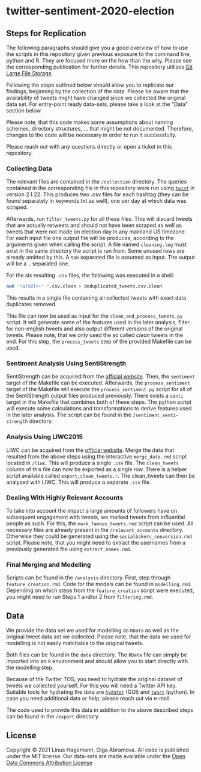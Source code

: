 # twitter-sentiment-2020-election


## Steps for Replication

The following paragraphs should give you a good overview of how to use the scripts in this repository given previous exposure to the command line, python and R. They are focused more on the how than the why. Please see the corresponding publication for further details. This repository utilizes [Git Large File Storage](https://git-lfs.github.com/).

Following the steps outlined below should allow you to replicate our findings, beginning by the collection of the data.
Please be aware that the availability of tweets might have changed since we collected the original data set.
For entry-point ready data-sets, please take a look at the "Data" section below.

Please note, that this code makes some assumptions about naming schemes, directory structures, ... that might be not documented.
Therefore, changes to the code will be necessary in order to run it successfully. 

Please reach out with any questions directly or open a ticket in this repository.

### Collecting Data

The relevant files are contained in the `/collection` directory.
The queries contained in the corresponding file in this repository were run using [`twint`](https://pypi.org/project/twint/) in version 2.1.22.
This produces two .csv files for each hashtag (they can be found separately in keywords.txt as well), one per day at which data was scraped.

Afterwards, run `filter_tweets.py` for all these files. This will discard tweets that are actually retweets and should not have been scraped as well as tweets that were not made on election day in any mainland US timezone. For each input file one output file will be produces, according to the arguments given when calling the script. A file named `cleaning.log` must exist in the same directory the script is run from.
Some unused rows are already omitted by this. A `tab` separated file is assumed as input. The output will be a `,` separated one.

For the six resulting `.csv` files, the following was executed in a shell:

```sh
awk '!a[$0]++' *.csv.clean > deduplicated_tweets.csv.clean
```

This results in a single file containing all collected tweets with exact data duplicates removed.

This file can now be used as input for the `clean_and_process_tweets.py` script. It will generate some of the features used in the later analysis, filter for non-english tweets and also output different versions of the original tweets. Please note, that we only used the so called *clean* tweets in the end.
For this step, the `process_tweets` step of the provided Makefile can be used.

### Sentiment Analysis Using SentiStrength

SentiStrength can be acquired from the [official website](http://sentistrength.wlv.ac.uk/). Then, the `sentiment` target of the Makefile can be executed.
Afterwards, the `process_sentiment` target of the Makefile will execute the `process_sentiment.py` script for all of the SentiStrength output files produced previously. There exists a `senti` target in the Makefile that combines both of these steps. The python script will execute some calculations and transformations to derive features used in the later analysis. The script can be found in the `/sentiment_senti-strength` directory.

### Analysis Using LIWC2015

LIWC can be acquired from the [official website](http://liwc.wpengine.com/).
Merge the data that resulted from the above steps using the interactive `merge_data.rmd` script located in `/liwc`. This will produce a single `.csv` file. The `clean_tweets` column of this file can now be exported as a single row. There is a helper script available called `export_clean_tweets.r`.
The clean_tweets can then be analyzed with LIWC. This will produce a separate `.csv` file.

### Dealing With Highly Relevant Accounts

To take into account the impact a large amounts of followers have on subsequent engagement with tweets, we marked tweets from influential people as such.
For this, the `mark_famous_tweets.rmd` script can be used. All necessary files are already present in the `/relevant_accounts` directory. Otherwise they could be generated using the `socialbakers_conversion.rmd` script. Please note, that you might need to extract the usernames from a previously generated file using `extract_names.rmd`.

### Final Merging and Modelling

Scripts can be found in the `/analysis` directory. First, step through `feature_creation.rmd`. Code for the models can be found in `modelling.rmd`.
Depending on which steps from the `feature_creation` script were executed, you might need to run Steps 1 and/or 2 from `filtering.rmd`.

## Data

We provide the data set we used for modelling as `RData` as well as the original tweet data set we collected.
Please note, that the data we used for modelling is not easily matchable to the original tweets.

Both files can be found in the `data` directory. The `RData` file can simply be imported into an `R` environment and should allow you to start directly with the modelling step.

Because of the Twitter TOS, you need to hydrate the original dataset of tweets we collected yourself. For this you will need a Twitter API key. Suitable tools for hydrating the data are [`hydator`](https://github.com/DocNow/hydrator) (GUI) and [`twarc`](https://github.com/DocNow/twarc) (python).
In case you need additional data or help, please reach out via e-mail.

The code used to provide this data in addition to the above described steps can be found in the `/export` directory.

## License

Copyright © 2021 Linus Hagemann, Olga Abramova.
All code is published under the MIT license.
Our data-sets are made available under the [Open Data Commons Attribution License](http://opendatacommons.org/licenses/by/1.0/)